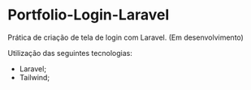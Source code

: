 # Portfolio-Login-Laravel
Prática de criação de tela de login com Laravel. (Em desenvolvimento)


Utilização das seguintes tecnologias:
- Laravel;
- Tailwind;
